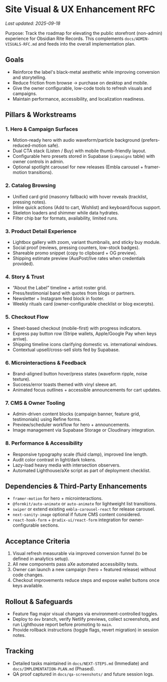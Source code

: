 # Site Visual & UX Enhancement RFC

_Last updated: 2025-09-18_

Purpose: Track the roadmap for elevating the public storefront (non-admin) experience for Obsidian Rite Records. This complements `docs/ADMIN-VISUALS-RFC.md` and feeds into the overall implementation plan.

## Goals
- Reinforce the label's black-metal aesthetic while improving conversion and storytelling.
- Reduce friction from browse → purchase on desktop and mobile.
- Give the owner configurable, low-code tools to refresh visuals and campaigns.
- Maintain performance, accessibility, and localization readiness.

## Pillars & Workstreams

### 1. Hero & Campaign Surfaces
- Motion-ready hero with audio waveform/particle background (prefers-reduced-motion safe).
- Dual CTA stack (Listen / Buy) with mobile thumb-friendly layout.
- Configurable hero presets stored in Supabase (`campaigns` table) with owner controls in admin.
- Optional spotlight carousel for new releases (Embla carousel + framer-motion transitions).

### 2. Catalog Browsing
- Unified card grid (masonry fallback) with hover reveals (tracklist, pressing notes).
- Inline quick actions (Add to cart, Wishlist) and keyboard/focus support.
- Skeleton loaders and shimmer while data hydrates.
- Filter chip bar for formats, availability, limited runs.

### 3. Product Detail Experience
- Lightbox gallery with zoom, variant thumbnails, and sticky buy module.
- Social proof (reviews, pressing counters, low-stock badges).
- Shareable promo snippet (copy to clipboard + OG preview).
- Shipping estimate preview (AusPost/live rates when credentials provided).

### 4. Story & Trust
- “About the Label” timeline + artist roster grid.
- Press/testimonial band with quotes from blogs or partners.
- Newsletter + Instagram feed block in footer.
- Weekly rituals card (owner-configurable checklist or blog excerpts).

### 5. Checkout Flow
- Sheet-based checkout (mobile-first) with progress indicators.
- Express pay button row (Stripe wallets, Apple/Google Pay when keys arrive).
- Shipping timeline icons clarifying domestic vs. international windows.
- Contextual upsell/cross-sell slots fed by Supabase.

### 6. Microinteractions & Feedback
- Brand-aligned button hover/press states (waveform ripple, noise texture).
- Success/error toasts themed with vinyl sleeve art.
- Animated focus outlines + accessible announcements for cart updates.

### 7. CMS & Owner Tooling
- Admin-driven content blocks (campaign banner, feature grid, testimonials) using Refine forms.
- Preview/scheduler workflow for hero + announcements.
- Image management via Supabase Storage or Cloudinary integration.

### 8. Performance & Accessibility
- Responsive typography scale (fluid clamp), improved line length.
- Audit color contrast in light/dark tokens.
- Lazy-load heavy media with intersection observers.
- Automated Lighthouse/aXe script as part of deployment checklist.

## Dependencies & Third-Party Enhancements
- `framer-motion` for hero + microinteractions.
- `@formkit/auto-animate` or `auto-animate` for lightweight list transitions.
- `swiper` or extend existing `embla-carousel-react` for release carousel.
- `next-sanity-image` optional if future CMS content considered.
- `react-hook-form` + `@radix-ui/react-form` integration for owner-configurable sections.

## Acceptance Criteria
1. Visual refresh measurable via improved conversion funnel (to be defined in analytics setup).
2. All new components pass aXe automated accessibility tests.
3. Owner can launch a new campaign (hero + featured release) without code changes.
4. Checkout improvements reduce steps and expose wallet buttons once keys available.

## Rollout & Safeguards
- Feature flag major visual changes via environment-controlled toggles.
- Deploy to `dev` branch, verify Netlify previews, collect screenshots, and run Lighthouse report before promoting to `main`.
- Provide rollback instructions (toggle flags, revert migration) in session notes.

## Tracking
- Detailed tasks maintained in `docs/NEXT-STEPS.md` (Immediate) and `docs/IMPLEMENTATION-PLAN.md` (Phased).
- QA proof captured in `docs/qa-screenshots/` and future session logs.

